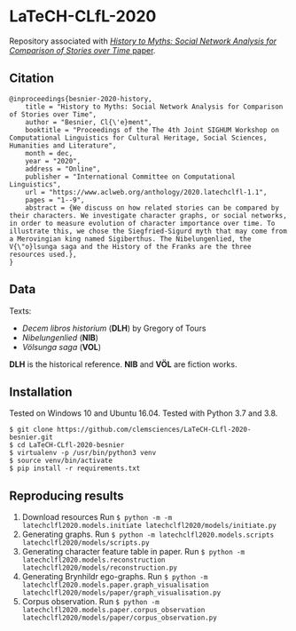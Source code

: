 # LaTeCH-CLfL-2020

Repository associated with [*History to Myths: Social Network Analysis for Comparison of Stories over Time* paper](https://www.aclweb.org/anthology/2020.latechclfl-1.1/).

## Citation
```
@inproceedings{besnier-2020-history,
    title = "History to Myths: Social Network Analysis for Comparison of Stories over Time",
    author = "Besnier, Cl{\'e}ment",
    booktitle = "Proceedings of the The 4th Joint SIGHUM Workshop on Computational Linguistics for Cultural Heritage, Social Sciences, Humanities and Literature",
    month = dec,
    year = "2020",
    address = "Online",
    publisher = "International Committee on Computational Linguistics",
    url = "https://www.aclweb.org/anthology/2020.latechclfl-1.1",
    pages = "1--9",
    abstract = {We discuss on how related stories can be compared by their characters. We investigate character graphs, or social networks, in order to measure evolution of character importance over time. To illustrate this, we chose the Siegfried-Sigurd myth that may come from a Merovingian king named Sigiberthus. The Nibelungenlied, the V{\"o}lsunga saga and the History of the Franks are the three resources used.},
}
```

## Data
Texts:
- *Decem libros historium* (**DLH**) by Gregory of Tours
- *Nibelungenlied* (**NIB**)
- *Völsunga saga* (**VOL**)

**DLH** is the historical reference.
**NIB** and **VÖL** are fiction works.

## Installation

Tested on Windows 10 and Ubuntu 16.04. 
Tested with Python 3.7 and 3.8.

```shell script
$ git clone https://github.com/clemsciences/LaTeCH-CLfl-2020-besnier.git
$ cd LaTeCH-CLfl-2020-besnier
$ virtualenv -p /usr/bin/python3 venv
$ source venv/bin/activate
$ pip install -r requirements.txt 
```

## Reproducing results

1. Download resources
Run `$ python -m -m latechclfl2020.models.initiate latechclfl2020/models/initiate.py`
2. Generating graphs.
Run `$ python -m latechclfl2020.models.scripts latechclfl2020/models/scripts.py`
3. Generating character feature table in paper.
Run `$ python -m latechclfl2020.models.reconstruction latechclfl2020/models/reconstruction.py` 
4. Generating Brynhildr ego-graphs.
Run `$ python -m latechclfl2020.models.paper.graph_visualisation latechclfl2020/models/paper/graph_visualisation.py`
5. Corpus observation.
Run `$ python -m latechclfl2020.models.paper.corpus_observation latechclfl2020/models/paper/corpus_observation.py`


